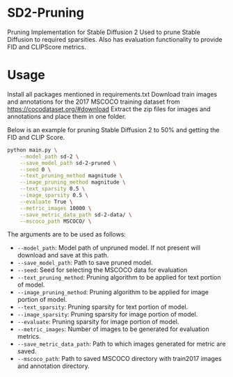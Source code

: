 # SD2-Pruning
Pruning Implementation for Stable Diffusion 2
Used to prune Stable Diffusion to required sparsities.
Also has evaluation functionality to provide FID and CLIPScore metrics.

# Usage

Install all packages mentioned in requirements.txt
Download train images and annotations for the 2017 MSCOCO training dataset from https://cocodataset.org/#download
Extract the zip files for images and annotations and place them in one folder.

Below is an example for pruning Stable Diffusion 2 to 50% and getting the FID and CLIP Score.

```sh
python main.py \
    --model_path sd-2 \
    --save_model_path sd-2-pruned \
    --seed 0 \
    --text_pruning_method magnitude \
    --image_pruning_method magnitude \
    --text_sparsity 0.5 \
    --image_sparsity 0.5 \
    --evaluate True \
    --metric_images 10000 \
    --save_metric_data_path sd-2-data/ \
    --mscoco_path MSCOCO/ \
```

The arguments are to be used as follows:
- `--model_path`: Model path of unpruned model. If not present will download and save at this path.
- `--save_model_path`: Path to save pruned model.
- `--seed`: Seed for selecting the MSCOCO data for evaluation
- `--text_pruning_method`: Pruning algorithm to be applied for text portion of model.
- `--image_pruning_method`: Pruning algorithm to be applied for image portion of model.
- `--text_sparsity`: Pruning sparsity for text portion of model.
- `--image_sparsity`: Pruning sparsity for image portion of model.
- `--evaluate`: Pruning sparsity for image portion of model.
- `--metric_images`: Number of images to be generated for evaluation metrics.
- `--save_metric_data_path`: Path to which images generated for metric are saved.
- `--mscoco_path`: Path to saved MSCOCO directory with train2017 images and annotation directory.